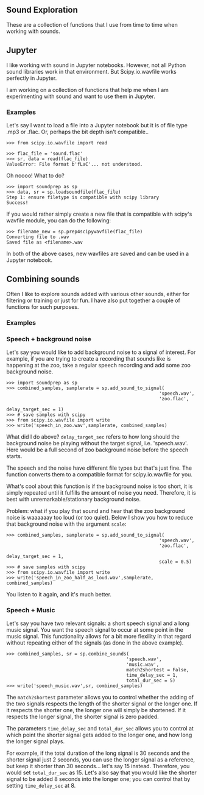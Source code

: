 ## Sound Exploration

These are a collection of functions that I use from time to time when working with sounds.

## Jupyter

I like working with sound in Jupyter notebooks. However, not all Python sound libraries work in that environment. But Scipy.io.wavfile works perfectly in Jupyter. 

I am working on a collection of functions that help me when I am experimenting with sound and want to use them in Jupyter. 

### Examples

Let's say I want to load a file into a Jupyter notebook but it is of file type .mp3 or .flac. Or, perhaps the bit depth isn't compatible.. 

```
>>> from scipy.io.wavfile import read

>>> flac_file = 'sound.flac'
>>> sr, data = read(flac_file)
ValueError: File format b'fLaC'... not understood.
```

Oh noooo! What to do?

```
>>> import soundprep as sp
>>> data, sr = sp.loadsoundfile(flac_file)
Step 1: ensure filetype is compatible with scipy library
Success!
```
If you would rather simply create a new file that is compatible with scipy's wavfile module, you can do the following:

```
>>> filename_new = sp.prep4scipywavfile(flac_file) 
Converting file to .wav
Saved file as <filename>.wav
```

In both of the above cases, new wavfiles are saved and can be used in a Jupyter notebook.

## Combining sounds

Often I like to explore sounds added with various other sounds, either for filtering or training or just for fun. I have also put together a couple of functions for such purposes.

### Examples

### Speech + background noise

Let's say you would like to add background noise to a signal of interest. For example, if you are trying to create a recording that sounds like is happening at the zoo, take a regular speech recording and add some zoo background noise.

```
>>> import soundprep as sp
>>> combined_samples, samplerate = sp.add_sound_to_signal(
                                                        'speech.wav',
                                                        'zoo.flac', 
                                                        delay_target_sec = 1)
>>> # save samples with scipy
>>> from scipy.io.wavfile import write
>>> write('speech_in_zoo.wav',samplerate, combined_samples)
```

What did I do above? `delay_target_sec` refers to how long should the background noise be playing without the target signal, i.e. 'speech.wav'. Here would be a full second of zoo background noise before the speech starts. 

The speech and the noise have different file types but that's just fine. The function converts them to a compatible format for scipy.io.wavfile for you. 

What's cool about this function is if the background noise is too short, it is simply repeated until it fulfills the amount of noise you need. Therefore, it is best with unremarkable/stationary background noise.

Problem: what if you play that sound and hear that the zoo background noise is waaaaaay too loud (or too quiet). Below I show you how to reduce that background noise with the argument `scale`:
```
>>> combined_samples, samplerate = sp.add_sound_to_signal(
                                                        'speech.wav',
                                                        'zoo.flac', 
                                                        delay_target_sec = 1,
                                                        scale = 0.5)
>>> # save samples with scipy
>>> from scipy.io.wavfile import write
>>> write('speech_in_zoo_half_as_loud.wav',samplerate, combined_samples)
```
You listen to it again, and it's much better. 

### Speech + Music

Let's say you have two relevant signals: a short speech signal and a long music signal. You want the speech signal to occur at some point in the music signal. This functionality allows for a bit more flexility in that regard without repeating either of the signals (as done in the above example).

```
>>> combined_samples, sr = sp.combine_sounds(
                                            'speech.wav', 
                                            'music.wav',
                                            match2shortest = False,
                                            time_delay_sec = 1,
                                            total_dur_sec = 5)
>>> write('speech_music.wav',sr, combined_samples)
```
The `match2shortest` parameter allows you to control whether the adding of the two signals respects the length of the shorter signal or the longer one. If it respects the shorter one, the longer one will simply be shortened. If it respects the longer signal, the shorter signal is zero padded. 

The parameters `time_delay_sec` and `total_dur_sec` allows you to control at which point the shorter signal gets added to the longer one, and how long the longer signal plays. 

For example, if the total duration of the long signal is 30 seconds and the shorter signal just 2 seconds, you can use the longer signal as a reference, but keep it shorter than 30 seconds... let's say 15 instead. Therefore, you would set `total_dur_sec` as 15. Let's also say that you would like the shorter signal to be added 8 seconds into the longer one; you can control that by setting `time_delay_sec` at 8.
